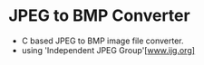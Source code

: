# JPEG to BMP Converter
 - C based JPEG to BMP image file converter.
 - using 'Independent JPEG Group'[www.ijg.org]
